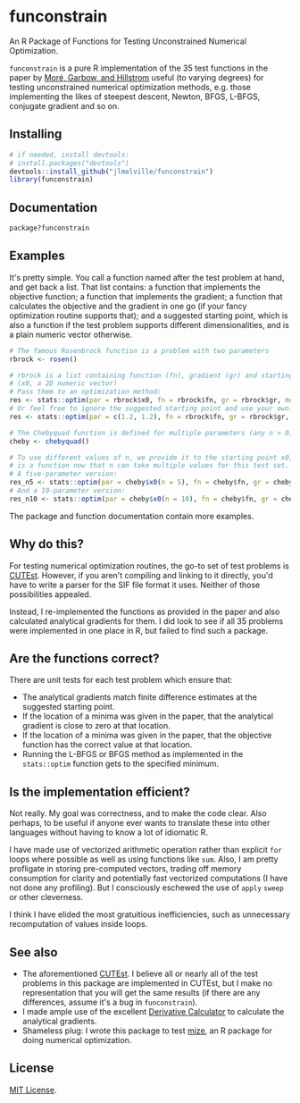 # funconstrain

An R Package of Functions for Testing Unconstrained Numerical Optimization.

`funconstrain` is a pure R implementation of the 35 test functions in the paper
by [Moré, Garbow, and Hillstrom](https://doi.org/10.1145/355934.355936) useful
(to varying degrees) for testing unconstrained numerical optimization methods,
e.g. those implementing the likes of steepest descent, Newton, BFGS, L-BFGS, 
conjugate gradient and so on.

## Installing

```R
# if needed, install devtools:
# install.packages("devtools")
devtools::install_github("jlmelville/funconstrain")
library(funconstrain)
```

## Documentation

```R
package?funconstrain
```

## Examples

It's pretty simple. You call a function named after the test problem at hand,
and get back a list. That list contains: a function that implements the 
objective function; a function that implements the gradient; a function that
calculates the objective and the gradient in one go (if your fancy optimization
routine supports that); and a suggested starting point, which is also a function
if the test problem supports different dimensionalities, and is a plain numeric
vector otherwise.

```R
# The famous Rosenbrock function is a problem with two parameters
rbrock <- rosen()

# rbrock is a list containing function (fn), gradient (gr) and starting point
# (x0, a 2D numeric vector)
# Pass them to an optimization method:
res <- stats::optim(par = rbrock$x0, fn = rbrock$fn, gr = rbrock$gr, method = "L-BFGS-B")
# Or feel free to ignore the suggested starting point and use your own:
res <- stats::optim(par = c(1.2, 1.2), fn = rbrock$fn, gr = rbrock$gr, method = "L-BFGS-B")

# The Chebyquad function is defined for multiple parameters (any n > 0)
cheby <- chebyquad()

# To use different values of n, we provide it to the starting point x0, which
# is a function now that n can take multiple values for this test set.
# A five-parameter version:
res_n5 <- stats::optim(par = cheby$x0(n = 5), fn = cheby$fn, gr = cheby$gr, method = "L-BFGS-B")
# And a 10-parameter version:
res_n10 <- stats::optim(par = cheby$x0(n = 10), fn = cheby$fn, gr = cheby$gr, method = "L-BFGS-B")
```
The package and function documentation contain more examples.

## Why do this?

For testing numerical optimization routines, the go-to set of test problems is
[CUTEst](https://ccpforge.cse.rl.ac.uk/gf/project/cutest/wiki). However, if you
aren't compiling and linking to it directly, you'd have to write a parser for 
the SIF file format it uses. Neither of those possibilities appealed.

Instead, I re-implemented the functions as provided in the paper and also 
calculated analytical gradients for them. I did look to see if all 35 problems
were implemented in one place in R, but failed to find such a package.

## Are the functions correct?

There are unit tests for each test problem which ensure that:

* The analytical gradients match finite difference estimates at the suggested
starting point.
* If the location of a minima was given in the paper, that the analytical
gradient is close to zero at that location.
* If the location of a minima was given in the paper, that the objective
function has the correct value at that location.
* Running the L-BFGS or BFGS method as implemented in the `stats::optim`
function gets to the specified minimum.

## Is the implementation efficient?

Not really. My goal was correctness, and to make the code clear. Also perhaps, 
to be useful if anyone ever wants to translate these into other languages 
without having to know a lot of idiomatic R.

I have made use of vectorized arithmetic operation rather than explicit `for`
loops where possible as well as using functions like `sum`. Also, I am pretty
profligate in storing pre-computed vectors, trading off memory consumption for
clarity and potentially fast vectorized computations (I have not done any 
profiling). But I consciously eschewed the use of  `apply` `sweep` or other 
cleverness. 

I think I have elided the most gratuitious inefficiencies, such as unnecessary
recomputation of values inside loops.

## See also

* The aforementioned 
[CUTEst](https://ccpforge.cse.rl.ac.uk/gf/project/cutest/wiki). I believe all
or nearly all of the test problems in this package are implemented in CUTEst, 
but I make no representation that you will get the same results (if there are
any differences, assume it's a bug in `funconstrain`).
* I made ample use of the excellent 
[Derivative Calculator](http://www.derivative-calculator.net) to calculate the
analytical gradients.
* Shameless plug: I wrote this package to test 
[mize](https://github.com/jlmelville/mize), an R package for doing numerical
optimization.

## License

[MIT License](http://opensource.org/licenses/MIT).
